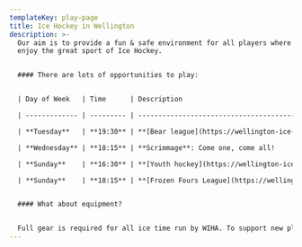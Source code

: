 ```yaml
---
templateKey: play-page
title: Ice Hockey in Wellington
description: >-
  Our aim is to provide a fun & safe environment for all players where they can
  enjoy the great sport of Ice Hockey.


  #### There are lots of opportunities to play:


  | Day of Week   | Time      | Description                                                                                                                                                                       |

  | ------------- | --------- | --------------------------------------------------------------------------------------------------------------------------------------------------------------------------------- |

  | **Tuesday**   | **19:30** | **[Bear league](https://wellington-ice-hockey.netlify.app/bear)**: For players who are just starting out (*registration required*)                                                |

  | **Wednesday** | **18:15** | **Scrimmage**: Come one, come all!                                                                                                                                                |

  | **Sunday**    | **16:30** | **[Youth hockey](https://wellington-ice-hockey.netlify.app/youth)**: Practices and games for youth                                                                                |

  | **Sunday**    | **18:15** | **[Frozen Fours League](https://wellington-ice-hockey.netlify.app/frozen)**: A slightly faster league for players with at least 1 or 2 years experience (*registration required*) |


  #### What about equipment?


  Full gear is required for all ice time run by WIHA. To support new players joining this great sport, we have a large selection of gear available to borrow for players of all ages and sizes - please get in touch and we'll see if we can sort you out some gear.
---
```


